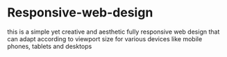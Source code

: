 # Responsive-web-design
this is a simple yet creative and aesthetic fully responsive web design that can adapt according to viewport size for various devices like mobile phones, tablets and desktops

